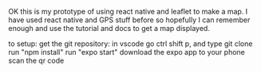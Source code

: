 OK this is my prototype of using react native and leaflet to make a map.
I have used react native and GPS stuff before so hopefully I can remember enough
and use the tutorial and docs to get a map displayed.

to setup:
get the git repository: in vscode go ctrl shift p, and type git clone
run "npm install"
run "expo start"
download the expo app to your phone
scan the qr code